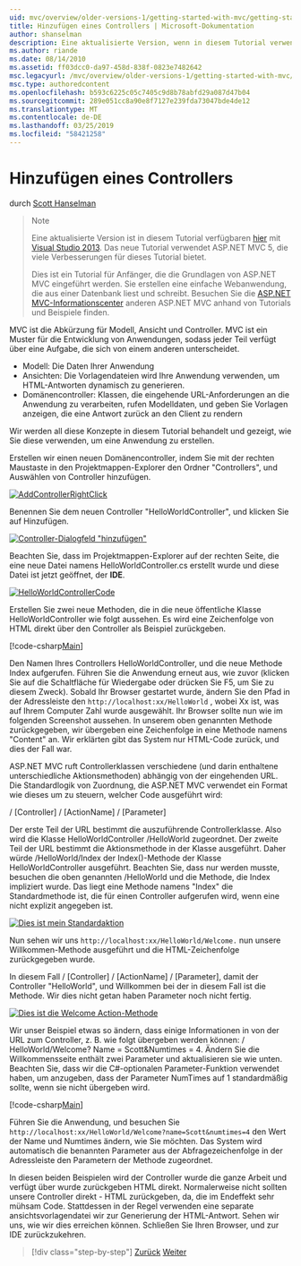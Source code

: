 ```yaml
---
uid: mvc/overview/older-versions-1/getting-started-with-mvc/getting-started-with-mvc-part2
title: Hinzufügen eines Controllers | Microsoft-Dokumentation
author: shanselman
description: Eine aktualisierte Version, wenn in diesem Tutorial verwendet Visual Studio 2013 verfügbar ist. Das neue Tutorial verwendet ASP.NET MVC 5, bietet viele Verbesserungen für t...
ms.author: riande
ms.date: 08/14/2010
ms.assetid: ff03dcc0-da97-458d-838f-0823e7482642
msc.legacyurl: /mvc/overview/older-versions-1/getting-started-with-mvc/getting-started-with-mvc-part2
msc.type: authoredcontent
ms.openlocfilehash: b593c6225c05c7405c9d8b78abfd29a087d47b04
ms.sourcegitcommit: 289e051cc8a90e8f7127e239fda73047bde4de12
ms.translationtype: MT
ms.contentlocale: de-DE
ms.lasthandoff: 03/25/2019
ms.locfileid: "58421258"
---
```

<a name="adding-a-controller"></a>Hinzufügen eines Controllers
====================
durch [Scott Hanselman](https://github.com/shanselman)

> > [!NOTE]
> > Eine aktualisierte Version ist in diesem Tutorial verfügbaren [hier](../../getting-started/introduction/getting-started.md) mit [Visual Studio 2013](https://my.visualstudio.com/Downloads?q=visual%20studio%202013). Das neue Tutorial verwendet ASP.NET MVC 5, die viele Verbesserungen für dieses Tutorial bietet.
>
>
> Dies ist ein Tutorial für Anfänger, die die Grundlagen von ASP.NET MVC eingeführt werden. Sie erstellen eine einfache Webanwendung, die aus einer Datenbank liest und schreibt. Besuchen Sie die [ASP.NET MVC-Informationscenter](../../../index.md) anderen ASP.NET MVC anhand von Tutorials und Beispiele finden.


MVC ist die Abkürzung für Modell, Ansicht und Controller. MVC ist ein Muster für die Entwicklung von Anwendungen, sodass jeder Teil verfügt über eine Aufgabe, die sich von einem anderen unterscheidet.

- Modell: Die Daten Ihrer Anwendung
- Ansichten: Die Vorlagendateien wird Ihre Anwendung verwenden, um HTML-Antworten dynamisch zu generieren.
- Domänencontroller: Klassen, die eingehende URL-Anforderungen an die Anwendung zu verarbeiten, rufen Modelldaten, und geben Sie Vorlagen anzeigen, die eine Antwort zurück an den Client zu rendern

Wir werden all diese Konzepte in diesem Tutorial behandelt und gezeigt, wie Sie diese verwenden, um eine Anwendung zu erstellen.

Erstellen wir einen neuen Domänencontroller, indem Sie mit der rechten Maustaste in den Projektmappen-Explorer den Ordner "Controllers", und Auswählen von Controller hinzufügen.

[![AddControllerRightClick](getting-started-with-mvc-part2/_static/image2.png)](getting-started-with-mvc-part2/_static/image1.png)

Benennen Sie dem neuen Controller "HelloWorldController", und klicken Sie auf Hinzufügen.

[![Controller-Dialogfeld "hinzufügen"](getting-started-with-mvc-part2/_static/image4.png)](getting-started-with-mvc-part2/_static/image3.png)

Beachten Sie, dass im Projektmappen-Explorer auf der rechten Seite, die eine neue Datei namens HelloWorldController.cs erstellt wurde und diese Datei ist jetzt geöffnet, der **IDE**.

[![HelloWorldControllerCode](getting-started-with-mvc-part2/_static/image6.png)](getting-started-with-mvc-part2/_static/image5.png)

Erstellen Sie zwei neue Methoden, die in die neue öffentliche Klasse HelloWorldController wie folgt aussehen. Es wird eine Zeichenfolge von HTML direkt über den Controller als Beispiel zurückgeben.

[!code-csharp[Main](getting-started-with-mvc-part2/samples/sample1.cs)]

Den Namen Ihres Controllers HelloWorldController, und die neue Methode Index aufgerufen. Führen Sie die Anwendung erneut aus, wie zuvor (klicken Sie auf die Schaltfläche für Wiedergabe oder drücken Sie F5, um Sie zu diesem Zweck). Sobald Ihr Browser gestartet wurde, ändern Sie den Pfad in der Adressleiste den `http://localhost:xx/HelloWorld` , wobei Xx ist, was auf Ihrem Computer Zahl wurde ausgewählt. Ihr Browser sollte nun wie im folgenden Screenshot aussehen. In unserem oben genannten Methode zurückgegeben, wir übergeben eine Zeichenfolge in eine Methode namens "Content" an. Wir erklärten gibt das System nur HTML-Code zurück, und dies der Fall war.

ASP.NET MVC ruft Controllerklassen verschiedene (und darin enthaltene unterschiedliche Aktionsmethoden) abhängig von der eingehenden URL. Die Standardlogik von Zuordnung, die ASP.NET MVC verwendet ein Format wie dieses um zu steuern, welcher Code ausgeführt wird:

/ [Controller] / [ActionName] / [Parameter]

Der erste Teil der URL bestimmt die auszuführende Controllerklasse. Also wird die Klasse HelloWorldController /HelloWorld zugeordnet. Der zweite Teil der URL bestimmt die Aktionsmethode in der Klasse ausgeführt. Daher würde /HelloWorld/Index der Index()-Methode der Klasse HelloWorldController ausgeführt. Beachten Sie, dass nur werden musste, besuchen die oben genannten /HelloWorld und die Methode, die Index impliziert wurde. Das liegt eine Methode namens "Index" die Standardmethode ist, die für einen Controller aufgerufen wird, wenn eine nicht explizit angegeben ist.

[![Dies ist mein Standardaktion](getting-started-with-mvc-part2/_static/image8.png)](getting-started-with-mvc-part2/_static/image7.png)

Nun sehen wir uns `http://localhost:xx/HelloWorld/Welcome.` nun unsere Willkommen-Methode ausgeführt und die HTML-Zeichenfolge zurückgegeben wurde.

In diesem Fall / [Controller] / [ActionName] / [Parameter], damit der Controller "HelloWorld", und Willkommen bei der in diesem Fall ist die Methode. Wir dies nicht getan haben Parameter noch nicht fertig.

[![Dies ist die Welcome Action-Methode](getting-started-with-mvc-part2/_static/image10.png)](getting-started-with-mvc-part2/_static/image9.png)

Wir unser Beispiel etwas so ändern, dass einige Informationen in von der URL zum Controller, z. B. wie folgt übergeben werden können: / HelloWorld/Welcome? Name = Scott&amp;Numtimes = 4. Ändern Sie die Willkommensseite enthält zwei Parameter und aktualisieren sie wie unten. Beachten Sie, dass wir die C#-optionalen Parameter-Funktion verwendet haben, um anzugeben, dass der Parameter NumTimes auf 1 standardmäßig sollte, wenn sie nicht übergeben wird.

[!code-csharp[Main](getting-started-with-mvc-part2/samples/sample2.cs)]

Führen Sie die Anwendung, und besuchen Sie `http://localhost:xx/HelloWorld/Welcome?name=Scott&numtimes=4` den Wert der Name und Numtimes ändern, wie Sie möchten. Das System wird automatisch die benannten Parameter aus der Abfragezeichenfolge in der Adressleiste den Parametern der Methode zugeordnet.

In diesen beiden Beispielen wird der Controller wurde die ganze Arbeit und verfügt über wurde zurückgeben HTML direkt. Normalerweise nicht sollten unsere Controller direkt - HTML zurückgeben, da, die im Endeffekt sehr mühsam Code. Stattdessen in der Regel verwenden eine separate ansichtsvorlagendatei wir zur Generierung der HTML-Antwort. Sehen wir uns, wie wir dies erreichen können. Schließen Sie Ihren Browser, und zur IDE zurückzukehren.

> [!div class="step-by-step"]
> [Zurück](getting-started-with-mvc-part1.md)
> [Weiter](getting-started-with-mvc-part3.md)
